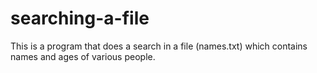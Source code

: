 # searching-a-file
This is a program that does a search in a file (names.txt) which contains names and ages of various people.
